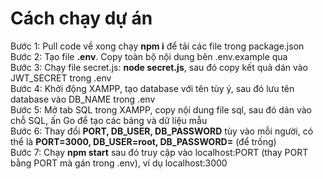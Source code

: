 # **Cách chạy dự án**
Bước 1: Pull code về xong chạy **npm i** để tải các file trong package.json    
Bước 2: Tạo file **.env**. Copy toàn bộ nội dung bên .env.example qua    
Bước 3: Chạy file secret.js: **node secret.js**, sau đó copy kết quả dán vào JWT_SECRET trong .env     
Bước 4: Khởi động XAMPP, tạo database với tên tùy ý, sau đó lưu tên database vào DB_NAME trong .env   
Bước 5: Mở tab SQL trong XAMPP, copy nội dung file sql, sau đó dán vào chỗ SQL, ấn Go để tạo các bảng và dữ liệu mẫu    
Bước 6: Thay đổi **PORT, DB_USER, DB_PASSWORD** tùy vào mỗi người, có thể là **PORT=3000, DB_USER=root, DB_PASSWORD=** (để trống)     
Bước 7: Chạy **npm start** sau đó truy cập vào localhost:PORT (thay PORT bằng PORT mà gán trong .env), ví dụ localhost:3000     
